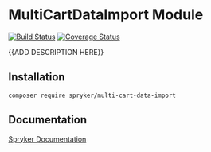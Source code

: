 # MultiCartDataImport Module
[![Build Status](https://travis-ci.org/spryker/multi-cart-data-import.svg)](https://travis-ci.org/spryker/multi-cart-data-import)
[![Coverage Status](https://coveralls.io/repos/github/spryker/multi-cart-data-import/badge.svg)](https://coveralls.io/github/spryker/multi-cart-data-import)

{{ADD DESCRIPTION HERE}}

## Installation

```
composer require spryker/multi-cart-data-import
```

## Documentation

[Spryker Documentation](https://academy.spryker.com/developing_with_spryker/module_guide/modules.html)
